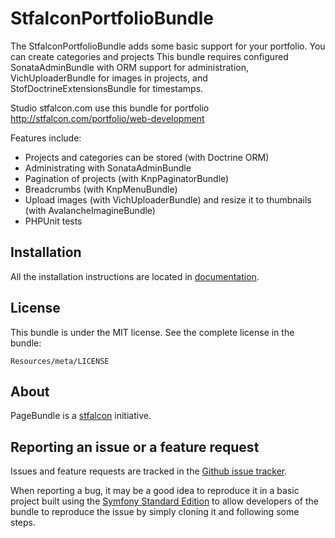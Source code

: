StfalconPortfolioBundle
=============

The StfalconPortfolioBundle adds some basic support for your portfolio. You can create categories and projects
This bundle requires configured SonataAdminBundle with ORM support for administration, VichUploaderBundle
for images in projects, and StofDoctrineExtensionsBundle for timestamps.

Studio stfalcon.com use this bundle for portfolio http://stfalcon.com/portfolio/web-development

Features include:
- Projects and categories can be stored (with Doctrine ORM)
- Administrating with SonataAdminBundle
- Pagination of projects (with KnpPaginatorBundle)
- Breadcrumbs (with KnpMenuBundle)
- Upload images (with VichUploaderBundle) and resize it to thumbnails (with AvalancheImagineBundle)
- PHPUnit tests

Installation
------------

All the installation instructions are located in [documentation](https://github.com/stfalcon/PortfolioBundle/blob/master/Resources/doc/index.md).

License
-------

This bundle is under the MIT license. See the complete license in the bundle:

    Resources/meta/LICENSE

About
-----

PageBundle is a [stfalcon](https://github.com/stfalcon) initiative.

Reporting an issue or a feature request
---------------------------------------

Issues and feature requests are tracked in the [Github issue tracker](https://github.com/stfalcon/PortfolioBundle/issues).

When reporting a bug, it may be a good idea to reproduce it in a basic project
built using the [Symfony Standard Edition](https://github.com/symfony/symfony-standard)
to allow developers of the bundle to reproduce the issue by simply cloning it
and following some steps.
